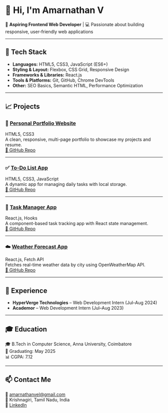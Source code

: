 # 👋 Hi, I'm Amarnathan V

🚀 **Aspiring Frontend Web Developer** | 💻 Passionate about building responsive, user-friendly web applications

---

## 🔧 Tech Stack
- **Languages:** HTML5, CSS3, JavaScript (ES6+)
- **Styling & Layout:** Flexbox, CSS Grid, Responsive Design
- **Frameworks & Libraries:** React.js
- **Tools & Platforms:** Git, GitHub, Chrome DevTools
- **Other:** SEO Basics, Semantic HTML, Performance Optimization

---

## 📈 Projects

### 👤 [Personal Portfolio Website](https://amarnathanv.github.io/portfolio)  
HTML5, CSS3  
A clean, responsive, multi-page portfolio to showcase my projects and resume.  
[🔗 GitHub Repo](https://github.com/amarnathanv/portfolio)

---

### ✅ [To-Do List App](https://amarnathanv.github.io/todo-app)  
HTML5, CSS3, JavaScript  
A dynamic app for managing daily tasks with local storage.  
[🔗 GitHub Repo](https://github.com/amarnathanv/todo-app)

---

### 📂 [Task Manager App](https://task-manager.netlify.app/)  
React.js, Hooks  
A component-based task tracking app with React state management.  
[🔗 GitHub Repo](https://github.com/amarnathanv/task-manager)

---

### ☁️ [Weather Forecast App](https://weather-app-react.netlify.app/)  
React.js, Fetch API  
Fetches real-time weather data by city using OpenWeatherMap API.  
[🔗 GitHub Repo](https://github.com/amarnathanv/weather-app)

---

## 💼 Experience
- **HyperVerge Technologies** – Web Development Intern (Jul–Aug 2024)
- **Academor** – Web Development Intern (Jul–Aug 2023)

---

## 🎓 Education
🎓 B.Tech in Computer Science, Anna University, Coimbatore  
📅 Graduating: May 2025  
📊 CGPA: 7.12

---

## 📫 Contact Me
📧 amarnathanvel@gmail.com  
📍 Krishnagiri, Tamil Nadu, India  
🔗 [LinkedIn](https://linkedin.com/in/amarnathanv)  
